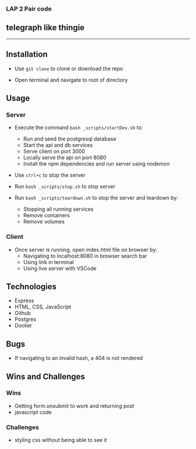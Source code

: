 ### LAP 2 Pair code
## telegraph like thingie

---------------------------------------------------------------------------------

## Installation

- Use `git clone` to clone or download the repo

- Open terminal and navigate to root of directory



## Usage

### Server 

- Execute the command `bash _scripts/startDev.sh` to:
    - Run and seed the postgresql database
    - Start the api and db services 
    - Serve client on port 3000
    - Locally serve the api on port 8080
    - Install the npm dependencies and run server using nodemon

- Use `ctrl+c` to stop the server

- Run `bash _scripts/stop.sh` to stop server

- Run `bash _scripts/teardown.sh` to stop the server and teardown by:
    - Stopping all running services
    - Remove containers
    - Remove volumes

### Client 

- Once server is running, open index.html file on browser by:
    - Navigating to localhost:8080 in browser search bar
    - Using link in terminal
    - Using live server with VSCode


## Technologies

- Express
- HTML, CSS, JavaScript
- Github
- Postgres
- Docker



## Bugs

- If navigating to an invalid hash, a 404 is not rendered



## Wins and Challenges

### Wins
- Getting form.onsubmit to work and returning post
- javascript code

### Challenges
- styling css without being able to see it 
